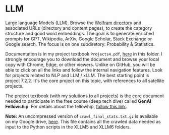 # LLM
Large language Models (LLM). Browse the <a href="https://mathworld.wolfram.com/">Wolfram directory</a> and associated URLs (directory and content pages), to create the category structure and good word embeddings. The goal is to generate enriched prompts for GPT, Wikipedia, ArXiv, Google Scholar, Stack Exchange or Google search. The focus is on one subdiretory: Probability & Statistics. 
<p>
Documentation is in my project textbook <code>Projects4.pdf</code>, <a href="https://github.com/VincentGranville/Large-Language-Models/blob/main/Projects4.pdf">here</a> in this folder. I strongly encourage you to download the document and browse your local copy with Chrome, Edge, or other viewers. Unlike on GitHub, you will be able to click on all the links and follow the internal navigation features. Look for projects related to NLP and LLM / xLLM. The best starting point is project 7.2.2. It's the core project on this topic, with references to all satellite projects.  
<p>
The project textbook (with my solutions to all projects) is the core document needed to participate in the free course (deep tech dive) called <b>GenAI Fellowship</b>. For details about the fellowhip, <a href="https://mltblog.com/48GebAG">follow this link</a>.
<p>
<b>Note:</b> An uncompressed version of <code>crawl_final_stats.txt.gz</code> is available on my Google drive, <a href="https://drive.google.com/file/d/1H_xhfhzIPnO8oe9xlwCDWWM9OR5m81wd/view?usp=sharing">here</a>. This file contains all the crawled data needed as input to the Python scripts in the XLLM5 and XLLM6 folders.   
</p>
